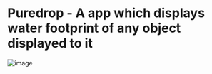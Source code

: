 # Puredrop - A app which displays water footprint of any object displayed to it

![image](https://github.com/Krish-tiwari212/puredrop/assets/114987949/accd6102-197f-4bba-bf7d-ea56098c87d4)


